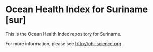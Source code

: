 # Ocean Health Index for Suriname [sur]

This is the Ocean Health Index repository for Suriname. 

For more information, please see http://ohi-science.org.

